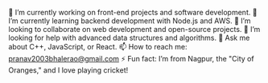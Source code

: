<!--//## Hi there 👋//-->

🔭 I’m currently working on front-end projects and software development.
🌱 I’m currently learning backend development with Node.js and AWS.
👯 I’m looking to collaborate on web development and open-source projects.
🤔 I’m looking for help with advanced data structures and algorithms.
💬 Ask me about C++, JavaScript, or React.
📫 How to reach me: pranav2003bhalerao@gmail.com
⚡ Fun fact: I’m from Nagpur, the "City of Oranges," and I love playing cricket!
